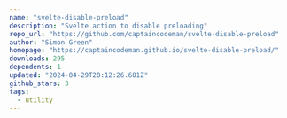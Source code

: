 ```yaml
---
name: "svelte-disable-preload"
description: "Svelte action to disable preloading"
repo_url: "https://github.com/captaincodeman/svelte-disable-preload"
author: "Simon Green"
homepage: "https://captaincodeman.github.io/svelte-disable-preload/"
downloads: 295
dependents: 1
updated: "2024-04-29T20:12:26.681Z"
github_stars: 3
tags: 
  - utility
---
```

